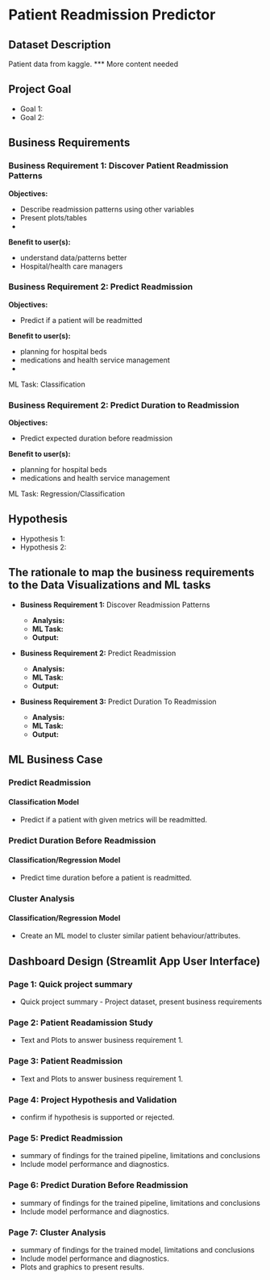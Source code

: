 # Patient Readmission Predictor

## Dataset Description

Patient data from kaggle.
*** More content needed

## Project Goal

* Goal 1:
* Goal 2:

## Business Requirements

### Business Requirement 1: Discover Patient Readmission Patterns

**Objectives:**

* Describe readmission patterns using other variables
* Present plots/tables
*

**Benefit to user(s):**

* understand data/patterns better
* Hospital/health care managers

### Business Requirement 2: Predict Readmission

**Objectives:**

* Predict if a patient will be readmitted

**Benefit to user(s):**

* planning for hospital beds
* medications and health service management
*

ML Task: Classification

### Business Requirement 2: Predict Duration to Readmission

**Objectives:**

* Predict expected duration before readmission

**Benefit to user(s):**

* planning for hospital beds
* medications and health service management

ML Task: Regression/Classification

## Hypothesis

* Hypothesis 1:
* Hypothesis 2:

## The rationale to map the business requirements to the Data Visualizations and ML tasks

* **Business Requirement 1:** Discover Readmission Patterns

  * **Analysis:**
  * **ML Task:**
  * **Output:**

* **Business Requirement 2:** Predict Readmission

  * **Analysis:**
  * **ML Task:**
  * **Output:**

* **Business Requirement 3:** Predict Duration To Readmission

  * **Analysis:**
  * **ML Task:**
  * **Output:**

## ML Business Case

### Predict Readmission

#### Classification Model

* Predict if a patient with given metrics will be readmitted.

### Predict Duration Before Readmission

#### Classification/Regression Model

* Predict time duration before a patient is readmitted.

### Cluster Analysis

#### Classification/Regression Model

* Create an ML model to cluster similar patient behaviour/attributes.

## Dashboard Design (Streamlit App User Interface)

### Page 1: Quick project summary

* Quick project summary - Project dataset, present business requirements

### Page 2: Patient Readamission Study

* Text and Plots to answer business requirement 1.

### Page 3: Patient Readmission

* Text and Plots to answer business requirement 1.

### Page 4: Project Hypothesis and Validation

* confirm if hypothesis is supported or rejected.

### Page 5: Predict Readmission

* summary of findings for the trained pipeline, limitations and conclusions
* Include model performance and diagnostics.

### Page 6: Predict Duration Before Readmission

* summary of findings for the trained pipeline, limitations and conclusions
* Include model performance and diagnostics.

### Page 7: Cluster Analysis

* summary of findings for the trained model, limitations and conclusions
* Include model performance and diagnostics.
* Plots and graphics to present results.
